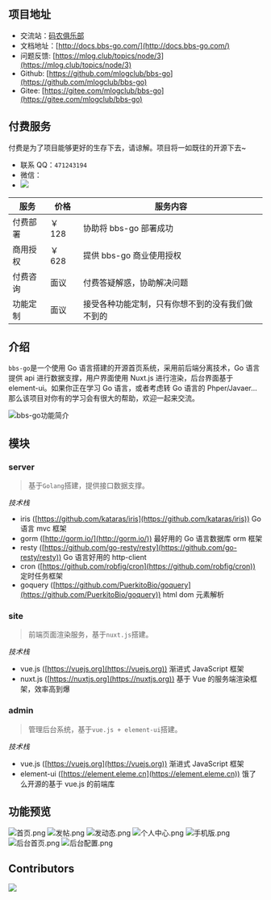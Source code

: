 ## 项目地址

- 交流站：[码农俱乐部](https://mlog.club)
- 文档地址：[http://docs.bbs-go.com/](http://docs.bbs-go.com/)
- 问题反馈: [https://mlog.club/topics/node/3](https://mlog.club/topics/node/3)
- Github: [https://github.com/mlogclub/bbs-go](https://github.com/mlogclub/bbs-go)
- Gitee: [https://gitee.com/mlogclub/bbs-go](https://gitee.com/mlogclub/bbs-go)

## 付费服务

付费是为了项目能够更好的生存下去，请谅解。项目将一如既往的开源下去~

- 联系 QQ：`471243194`
- 微信：
- ![](https://s2.loli.net/2022/03/01/ojufvSrGF8PQq14.jpg)

| 服务     | 价格   | 服务内容                                         |
| -------- | ------ | ------------------------------------------------ |
| 付费部署 | ￥ 128 | 协助将 bbs-go 部署成功                           |
| 商用授权 | ￥ 628 | 提供 bbs-go 商业使用授权                         |
| 付费咨询 | 面议   | 付费答疑解惑，协助解决问题                       |
| 功能定制 | 面议   | 接受各种功能定制，只有你想不到的没有我们做不到的 |

## 介绍

`bbs-go`是一个使用 Go 语言搭建的开源首页系统，采用前后端分离技术，Go 语言提供 api 进行数据支撑，用户界面使用 Nuxt.js 进行渲染，后台界面基于 element-ui。如果你正在学习 Go 语言，或者考虑转 Go 语言的 Phper/Javaer...那么该项目对你有的学习会有很大的帮助，欢迎一起来交流。

![bbs-go功能简介](https://i.loli.net/2021/11/12/OxTBib2pGcV8jzU.png)

## 模块

### server

> 基于`Golang`搭建，提供接口数据支撑。

_技术栈_

- iris ([https://github.com/kataras/iris](https://github.com/kataras/iris)) Go 语言 mvc 框架
- gorm ([http://gorm.io/](http://gorm.io/)) 最好用的 Go 语言数据库 orm 框架
- resty ([https://github.com/go-resty/resty](https://github.com/go-resty/resty)) Go 语言好用的 http-client
- cron ([https://github.com/robfig/cron](https://github.com/robfig/cron)) 定时任务框架
- goquery ([https://github.com/PuerkitoBio/goquery](https://github.com/PuerkitoBio/goquery)) html dom 元素解析

### site

> 前端页面渲染服务，基于`nuxt.js`搭建。

_技术栈_

- vue.js ([https://vuejs.org](https://vuejs.org)) 渐进式 JavaScript 框架
- nuxt.js ([https://nuxtjs.org](https://nuxtjs.org)) 基于 Vue 的服务端渲染框架，效率高到爆

### admin

> 管理后台系统，基于`vue.js + element-ui`搭建。

_技术栈_

- vue.js ([https://vuejs.org](https://vuejs.org)) 渐进式 JavaScript 框架
- element-ui ([https://element.eleme.cn](https://element.eleme.cn)) 饿了么开源的基于 vue.js 的前端库

## 功能预览

![首页.png](https://s2.loli.net/2022/04/12/DpvPwB9dlQ6Chef.png)
![发帖.png](https://s2.loli.net/2022/04/12/KC8eXfE6sDLq34V.png)
![发动态.png](https://s2.loli.net/2022/04/12/14pMPuGjEU6kiWV.png)
![个人中心.png](https://s2.loli.net/2022/04/12/1PVNjMh9nUAXsl8.png)
![手机版.png](https://s2.loli.net/2022/04/12/mowWb78CGIaH6T2.png)
![后台首页.png](https://s2.loli.net/2022/04/12/ErX2BLTnh7ldz8D.png)
![后台配置.png](https://s2.loli.net/2022/04/12/PwK6aC74XEZlIOL.png)

## Contributors

<a href="https://github.com/mlogclub/bbs-go/graphs/contributors"><img src="https://opencollective.com/bbs-go/contributors.svg?width=890&button=false" /></a>
